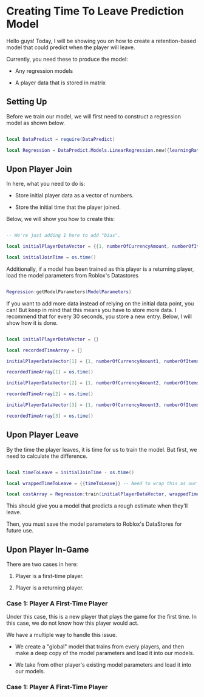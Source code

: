 # Creating Time To Leave Prediction Model

Hello guys! Today, I will be showing you on how to create a retention-based model that could predict when the player will leave.

Currently, you need these to produce the model:

* Any regression models

* A player data that is stored in matrix

## Setting Up

Before we train our model, we will first need to construct a regression model as shown below.

```lua

local DataPredict = require(DataPredict)

local Regression = DataPredict.Models.LinearRegression.new({learningRate = 0.3}) -- Ensure that the learningRate is not too high or too low.

```

## Upon Player Join

In here, what you need to do is:

* Store initial player data as a vector of numbers.

* Store the initial time that the player joined.

Below, we will show you how to create this:

```lua

-- We're just adding 1 here to add "bias".

local initialPlayerDataVector = {{1, numberOfCurrencyAmount, numberOfItemsAmount, timePlayedInCurrentSession, timePlayedInAllSessions, healthAmount}}

local initialJoinTime = os.time()

```

Additionally, if a model has been trained as this player is a returning player, load the model parameters from Roblox's Datastores

```lua

Regression:getModelParameters(ModelParameters)

```

If you want to add more data instead of relying on the initial data point, you can! But keep in mind that this means you have to store more data. I recommend that for every 30 seconds, you store a new entry. Below, I will show how it is done.

```lua

local initialPlayerDataVector = {}

local recordedTimeArray = {}

initialPlayerDataVector[1] = {1, numberOfCurrencyAmount1, numberOfItemsAmount1, timePlayedInCurrentSession1, timePlayedInAllSessions1, healthAmount1}

recordedTimeArray[1] = os.time()

initialPlayerDataVector[2] = {1, numberOfCurrencyAmount2, numberOfItemsAmount2, timePlayedInCurrentSession2, timePlayedInAllSessions2, healthAmount2}

recordedTimeArray[2] = os.time()

initialPlayerDataVector[3] = {1, numberOfCurrencyAmount3, numberOfItemsAmount3, timePlayedInCurrentSession3, timePlayedInAllSessions3, healthAmount3}

recordedTimeArray[3] = os.time()

```

## Upon Player Leave

By the time the player leaves, it is time for us to train the model. But first, we need to calculate the difference.

```lua

local timeToLeave = initialJoinTime - os.time()

local wrappedTimeToLeave = {{timeToLeave}} -- Need to wrap this as our models can only accept matrices.

local costArray = Regression:train(initialPlayerDataVector, wrappedTimeToLeave)

```

This should give you a model that predicts a rough estimate when they'll leave.

Then, you must save the model parameters to Roblox's DataStores for future use.



## Upon Player In-Game

There are two cases in here:

1. Player is a first-time player.

2. Player is a returning player.

### Case 1: Player A First-Time Player

Under this case, this is a new player that plays the game for the first time. In this case, we do not know how this player would act.

We have a multiple way to handle this issue.

* We create a "global" model that trains from every players, and then make a deep copy of the model parameters and load it into our models.

* We take from other player's existing model parameters and load it into our models.

### Case 1: Player A First-Time Player

